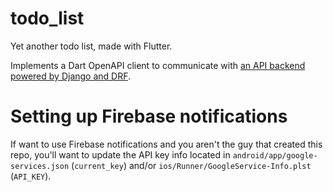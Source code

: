 # todo_list

Yet another todo list, made with Flutter.

Implements a Dart OpenAPI client to communicate with [an API backend powered by Django and DRF](https://github.com/arcanemachine/django-todo-api/).


# Setting up Firebase notifications

If want to use Firebase notifications and you aren't the guy that created this repo, you'll want to update the API key info located in `android/app/google-services.json` (`current_key`) and/or `ios/Runner/GoogleService-Info.plst` (`API_KEY`).
